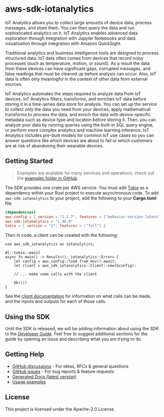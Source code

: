 # aws-sdk-iotanalytics

IoT Analytics allows you to collect large amounts of device data, process messages, and store them. You can then query the data and run sophisticated analytics on it. IoT Analytics enables advanced data exploration through integration with Jupyter Notebooks and data visualization through integration with Amazon QuickSight.

Traditional analytics and business intelligence tools are designed to process structured data. IoT data often comes from devices that record noisy processes (such as temperature, motion, or sound). As a result the data from these devices can have significant gaps, corrupted messages, and false readings that must be cleaned up before analysis can occur. Also, IoT data is often only meaningful in the context of other data from external sources.

IoT Analytics automates the steps required to analyze data from IoT devices. IoT Analytics filters, transforms, and enriches IoT data before storing it in a time-series data store for analysis. You can set up the service to collect only the data you need from your devices, apply mathematical transforms to process the data, and enrich the data with device-specific metadata such as device type and location before storing it. Then, you can analyze your data by running queries using the built-in SQL query engine, or perform more complex analytics and machine learning inference. IoT Analytics includes pre-built models for common IoT use cases so you can answer questions like which devices are about to fail or which customers are at risk of abandoning their wearable devices.

## Getting Started

> Examples are available for many services and operations, check out the
> [examples folder in GitHub](https://github.com/awslabs/aws-sdk-rust/tree/main/examples).

The SDK provides one crate per AWS service. You must add [Tokio](https://crates.io/crates/tokio)
as a dependency within your Rust project to execute asynchronous code. To add `aws-sdk-iotanalytics` to
your project, add the following to your **Cargo.toml** file:

```toml
[dependencies]
aws-config = { version = "1.1.7", features = ["behavior-version-latest"] }
aws-sdk-iotanalytics = "1.48.0"
tokio = { version = "1", features = ["full"] }
```

Then in code, a client can be created with the following:

```rust,no_run
use aws_sdk_iotanalytics as iotanalytics;

#[::tokio::main]
async fn main() -> Result<(), iotanalytics::Error> {
    let config = aws_config::load_from_env().await;
    let client = aws_sdk_iotanalytics::Client::new(&config);

    // ... make some calls with the client

    Ok(())
}
```

See the [client documentation](https://docs.rs/aws-sdk-iotanalytics/latest/aws_sdk_iotanalytics/client/struct.Client.html)
for information on what calls can be made, and the inputs and outputs for each of those calls.

## Using the SDK

Until the SDK is released, we will be adding information about using the SDK to the
[Developer Guide](https://docs.aws.amazon.com/sdk-for-rust/latest/dg/welcome.html). Feel free to suggest
additional sections for the guide by opening an issue and describing what you are trying to do.

## Getting Help

* [GitHub discussions](https://github.com/awslabs/aws-sdk-rust/discussions) - For ideas, RFCs & general questions
* [GitHub issues](https://github.com/awslabs/aws-sdk-rust/issues/new/choose) - For bug reports & feature requests
* [Generated Docs (latest version)](https://awslabs.github.io/aws-sdk-rust/)
* [Usage examples](https://github.com/awslabs/aws-sdk-rust/tree/main/examples)

## License

This project is licensed under the Apache-2.0 License.

